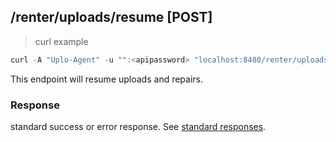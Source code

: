 ## /renter/uploads/resume [POST]
> curl example

```go
curl -A "Uplo-Agent" -u "":<apipassword> "localhost:8480/renter/uploads/resume"
```

This endpoint will resume uploads and repairs.

### Response
standard success or error response. See [standard
responses](#standard-responses).